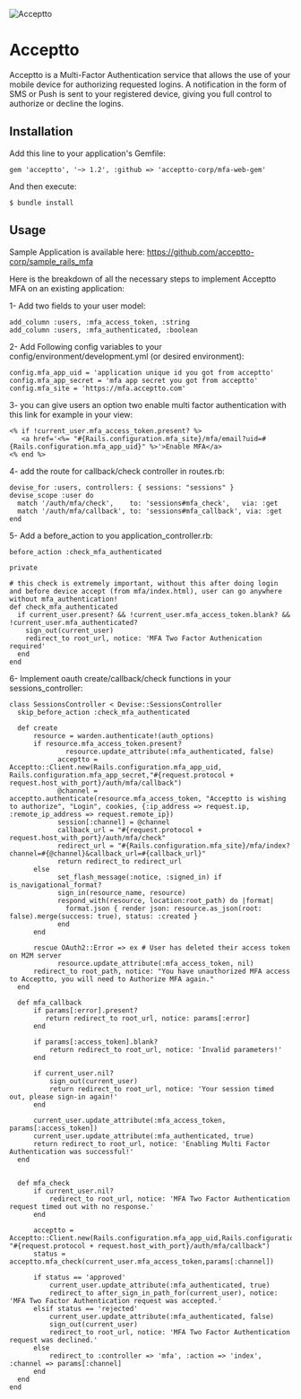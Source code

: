![Acceptto](/Acceptto.png "Acceptto")

# Acceptto
Acceptto is a Multi-Factor Authentication service that allows the use of your mobile device for authorizing requested logins. A notification in the form of SMS or Push is sent to your registered device, giving you full control to authorize or decline the logins.

## Installation

Add this line to your application's Gemfile:

    gem 'acceptto', '~> 1.2', :github => 'acceptto-corp/mfa-web-gem'

And then execute:

    $ bundle install

## Usage

Sample Application is available here:  https://github.com/acceptto-corp/sample_rails_mfa

Here is the breakdown of all the necessary steps to implement Acceptto MFA on an existing application:

1- Add two fields to your user model:

    add_column :users, :mfa_access_token, :string
    add_column :users, :mfa_authenticated, :boolean

2- Add Following config variables to your config/environment/development.yml (or desired environment):

    config.mfa_app_uid = 'application unique id you got from acceptto'
    config.mfa_app_secret = 'mfa app secret you got from acceptto'
    config.mfa_site = 'https://mfa.acceptto.com'

3- you can give users an option two enable multi factor authentication with this link for example in your view:

    <% if !current_user.mfa_access_token.present? %>
       <a href='<%= "#{Rails.configuration.mfa_site}/mfa/email?uid=#{Rails.configuration.mfa_app_uid}" %>'>Enable MFA</a>
    <% end %>

4- add the route for callback/check controller in routes.rb:

    devise_for :users, controllers: { sessions: "sessions" }
    devise_scope :user do
      match '/auth/mfa/check',    to: 'sessions#mfa_check',   via: :get
      match '/auth/mfa/callback', to: 'sessions#mfa_callback', via: :get
    end

5- Add a  before_action to you application_controller.rb:

    before_action :check_mfa_authenticated

    private

    # this check is extremely important, without this after doing login and before device accept (from mfa/index.html), user can go anywhere without mfa_authentication!
    def check_mfa_authenticated
      if current_user.present? && !current_user.mfa_access_token.blank? && !current_user.mfa_authenticated?
        sign_out(current_user)
        redirect_to root_url, notice: 'MFA Two Factor Authenication required'
      end
    end


6- Implement oauth create/callback/check functions in your sessions_controller:

	class SessionsController < Devise::SessionsController
	  skip_before_action :check_mfa_authenticated

	  def create
	      resource = warden.authenticate!(auth_options)
	      if resource.mfa_access_token.present?
	              resource.update_attribute(:mfa_authenticated, false)
	            acceptto = Acceptto::Client.new(Rails.configuration.mfa_app_uid, Rails.configuration.mfa_app_secret,"#{request.protocol + request.host_with_port}/auth/mfa/callback")
	            @channel = acceptto.authenticate(resource.mfa_access_token, "Acceptto is wishing to authorize", "Login", cookies, {:ip_address => request.ip, :remote_ip_address => request.remote_ip})
	            session[:channel] = @channel
	            callback_url = "#{request.protocol + request.host_with_port}/auth/mfa/check"
	            redirect_url = "#{Rails.configuration.mfa_site}/mfa/index?channel=#{@channel}&callback_url=#{callback_url}"
	            return redirect_to redirect_url
	      else
	            set_flash_message(:notice, :signed_in) if is_navigational_format?
	            sign_in(resource_name, resource)
	            respond_with(resource, location:root_path) do |format|
	              format.json { render json: resource.as_json(root: false).merge(success: true), status: :created }
	            end
	      end

	      rescue OAuth2::Error => ex # User has deleted their access token on M2M server
	            resource.update_attribute(:mfa_access_token, nil)
	      redirect_to root_path, notice: "You have unauthorized MFA access to Acceptto, you will need to Authorize MFA again."
	  end

	  def mfa_callback
	      if params[:error].present?
	         return redirect_to root_url, notice: params[:error]
	      end

	      if params[:access_token].blank?
	          return redirect_to root_url, notice: 'Invalid parameters!'
	      end

	      if current_user.nil?
	          sign_out(current_user)
	          return redirect_to root_url, notice: 'Your session timed out, please sign-in again!'
	      end

	      current_user.update_attribute(:mfa_access_token, params[:access_token])
	      current_user.update_attribute(:mfa_authenticated, true)
	      return redirect_to root_url, notice: 'Enabling Multi Factor Authentication was successful!'
	  end


	  def mfa_check
	      if current_user.nil?
	          redirect_to root_url, notice: 'MFA Two Factor Authentication request timed out with no response.'
	      end

	      acceptto = Acceptto::Client.new(Rails.configuration.mfa_app_uid,Rails.configuration.mfa_app_secret, "#{request.protocol + request.host_with_port}/auth/mfa/callback")
	      status = acceptto.mfa_check(current_user.mfa_access_token,params[:channel])

	      if status == 'approved'
	          current_user.update_attribute(:mfa_authenticated, true)
	          redirect_to after_sign_in_path_for(current_user), notice: 'MFA Two Factor Authentication request was accepted.'
	      elsif status == 'rejected'
	          current_user.update_attribute(:mfa_authenticated, false)
	          sign_out(current_user)
	          redirect_to root_url, notice: 'MFA Two Factor Authentication request was declined.'
	      else
	          redirect_to :controller => 'mfa', :action => 'index', :channel => params[:channel]
	      end
	  end
	end